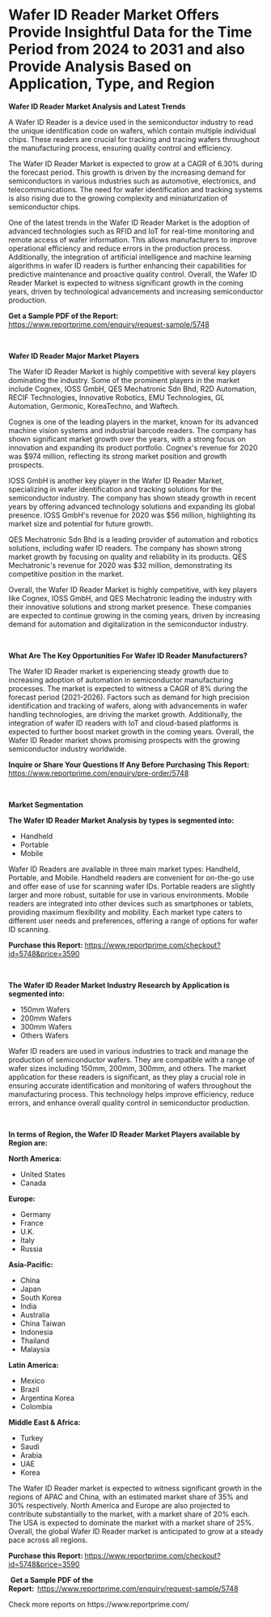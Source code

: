 <p><h1>Wafer ID Reader Market Offers Provide Insightful Data for the Time Period from 2024 to 2031 and also Provide Analysis Based on Application, Type, and Region</h1></p><p><strong>Wafer ID Reader Market Analysis and Latest Trends</strong></p>
<p><p>A Wafer ID Reader is a device used in the semiconductor industry to read the unique identification code on wafers, which contain multiple individual chips. These readers are crucial for tracking and tracing wafers throughout the manufacturing process, ensuring quality control and efficiency.</p><p>The Wafer ID Reader Market is expected to grow at a CAGR of 6.30% during the forecast period. This growth is driven by the increasing demand for semiconductors in various industries such as automotive, electronics, and telecommunications. The need for wafer identification and tracking systems is also rising due to the growing complexity and miniaturization of semiconductor chips.</p><p>One of the latest trends in the Wafer ID Reader Market is the adoption of advanced technologies such as RFID and IoT for real-time monitoring and remote access of wafer information. This allows manufacturers to improve operational efficiency and reduce errors in the production process. Additionally, the integration of artificial intelligence and machine learning algorithms in wafer ID readers is further enhancing their capabilities for predictive maintenance and proactive quality control. Overall, the Wafer ID Reader Market is expected to witness significant growth in the coming years, driven by technological advancements and increasing semiconductor production.</p></p>
<p><strong>Get a Sample PDF of the Report:&nbsp;</strong> <a href="https://www.reportprime.com/enquiry/request-sample/5748">https://www.reportprime.com/enquiry/request-sample/5748</a></p>
<p>&nbsp;</p>
<p><strong>Wafer ID Reader Major Market Players</strong></p>
<p><p>The Wafer ID Reader Market is highly competitive with several key players dominating the industry. Some of the prominent players in the market include Cognex, IOSS GmbH, QES Mechatronic Sdn Bhd, R2D Automation, RECIF Technologies, Innovative Robotics, EMU Technologies, GL Automation, Germonic, KoreaTechno, and Waftech.</p><p>Cognex is one of the leading players in the market, known for its advanced machine vision systems and industrial barcode readers. The company has shown significant market growth over the years, with a strong focus on innovation and expanding its product portfolio. Cognex's revenue for 2020 was $974 million, reflecting its strong market position and growth prospects.</p><p>IOSS GmbH is another key player in the Wafer ID Reader Market, specializing in wafer identification and tracking solutions for the semiconductor industry. The company has shown steady growth in recent years by offering advanced technology solutions and expanding its global presence. IOSS GmbH's revenue for 2020 was $56 million, highlighting its market size and potential for future growth.</p><p>QES Mechatronic Sdn Bhd is a leading provider of automation and robotics solutions, including wafer ID readers. The company has shown strong market growth by focusing on quality and reliability in its products. QES Mechatronic's revenue for 2020 was $32 million, demonstrating its competitive position in the market.</p><p>Overall, the Wafer ID Reader Market is highly competitive, with key players like Cognex, IOSS GmbH, and QES Mechatronic leading the industry with their innovative solutions and strong market presence. These companies are expected to continue growing in the coming years, driven by increasing demand for automation and digitalization in the semiconductor industry.</p></p>
<p>&nbsp;</p>
<p><strong>What Are The Key Opportunities For Wafer ID Reader Manufacturers?</strong></p>
<p><p>The Wafer ID Reader market is experiencing steady growth due to increasing adoption of automation in semiconductor manufacturing processes. The market is expected to witness a CAGR of 8% during the forecast period (2021-2026). Factors such as demand for high precision identification and tracking of wafers, along with advancements in wafer handling technologies, are driving the market growth. Additionally, the integration of wafer ID readers with IoT and cloud-based platforms is expected to further boost market growth in the coming years. Overall, the Wafer ID Reader market shows promising prospects with the growing semiconductor industry worldwide.</p></p>
<p><strong>Inquire or Share Your Questions If Any Before Purchasing This Report:</strong> <a href="https://www.reportprime.com/enquiry/pre-order/5748">https://www.reportprime.com/enquiry/pre-order/5748</a></p>
<p>&nbsp;</p>
<p><strong>Market Segmentation</strong></p>
<p><strong>The Wafer ID Reader Market Analysis by types is segmented into:</strong></p>
<p><ul><li>Handheld</li><li>Portable</li><li>Mobile</li></ul></p>
<p><p>Wafer ID Readers are available in three main market types: Handheld, Portable, and Mobile. Handheld readers are convenient for on-the-go use and offer ease of use for scanning wafer IDs. Portable readers are slightly larger and more robust, suitable for use in various environments. Mobile readers are integrated into other devices such as smartphones or tablets, providing maximum flexibility and mobility. Each market type caters to different user needs and preferences, offering a range of options for wafer ID scanning.</p></p>
<p><strong>Purchase this Report:&nbsp;</strong><a href="https://www.reportprime.com/checkout?id=5748&price=3590">https://www.reportprime.com/checkout?id=5748&price=3590</a></p>
<p>&nbsp;</p>
<p><strong>The Wafer ID Reader Market Industry Research by Application is segmented into:</strong></p>
<p><ul><li>150mm Wafers</li><li>200mm Wafers</li><li>300mm Wafers</li><li>Others Wafers</li></ul></p>
<p><p>Wafer ID readers are used in various industries to track and manage the production of semiconductor wafers. They are compatible with a range of wafer sizes including 150mm, 200mm, 300mm, and others. The market application for these readers is significant, as they play a crucial role in ensuring accurate identification and monitoring of wafers throughout the manufacturing process. This technology helps improve efficiency, reduce errors, and enhance overall quality control in semiconductor production.</p></p>
<p>&nbsp;</p>
<p><strong>In terms of Region, the Wafer ID Reader Market Players available by Region are:</strong></p>
<p>
    <p> <strong> North America: </strong>
        <ul>
            <li>United States</li>
            <li>Canada</li>
        </ul>
        </p> 
    <p> <strong> Europe: </strong>
        <ul>
            <li>Germany</li>
            <li>France</li>
            <li>U.K.</li>
            <li>Italy</li>
            <li>Russia</li>
        </ul>
        </p> 
    <p> <strong> Asia-Pacific: </strong>
        <ul>
            <li>China</li>
            <li>Japan</li>
            <li>South Korea</li>
            <li>India</li>
            <li>Australia</li>
            <li>China Taiwan</li>
            <li>Indonesia</li>
            <li>Thailand</li>
            <li>Malaysia</li>
        </ul>
        </p> 
    <p> <strong> Latin America: </strong>
        <ul>
            <li>Mexico</li>
            <li>Brazil</li>
            <li>Argentina Korea</li>
            <li>Colombia</li>
        </ul>
        </p> 
    <p> <strong> Middle East & Africa: </strong>
        <ul>
            <li>Turkey</li>
            <li>Saudi</li>
            <li>Arabia</li>
            <li>UAE</li>
            <li>Korea</li>
        </ul>
    </p>
    </p>
<p><p>The Wafer ID Reader market is expected to witness significant growth in the regions of APAC and China, with an estimated market share of 35% and 30% respectively. North America and Europe are also projected to contribute substantially to the market, with a market share of 20% each. The USA is expected to dominate the market with a market share of 25%. Overall, the global Wafer ID Reader market is anticipated to grow at a steady pace across all regions.</p></p>
<p><strong>Purchase this Report: </strong><a href="https://www.reportprime.com/checkout?id=5748&price=3590">https://www.reportprime.com/checkout?id=5748&price=3590</a></p>
<p>&nbsp;<strong>Get a Sample PDF of the Report:&nbsp;&nbsp;</strong><a href="https://www.reportprime.com/enquiry/request-sample/5748">https://www.reportprime.com/enquiry/request-sample/5748</a></p>
<p><strong></strong></p>
<p>Check more reports on https://www.reportprime.com/</p>